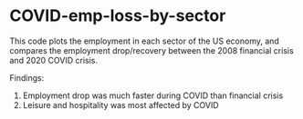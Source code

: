 # COVID-emp-loss-by-sector

This code plots the employment in each sector of the US economy, and compares the employment drop/recovery between the 2008 financial crisis and 2020 COVID crisis. 

Findings:

1. Employment drop was much faster during COVID than financial crisis
2. Leisure and hospitality was most affected by COVID
